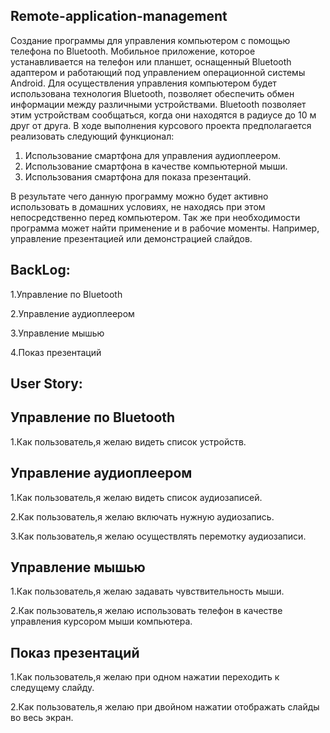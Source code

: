 ## Remote-application-management

Cоздание программы для управления компьютером с помощью телефона по Bluetooth.
Мобильное приложение, которое устанавливается на телефон или планшет, 
оснащенный Bluetooth адаптером и работающий под управлением операционной системы Android. 
Для осуществления управления компьютером будет использована технология Bluetooth,
позволяет обеспечить обмен информации между различными устройствами. Bluetooth позволяет этим устройствам сообщаться, 
когда они находятся в радиусе до 10 м друг от друга. В ходе выполнения курсового проекта предполагается реализовать следующий функционал:
1. Использование смартфона для управления аудиоплеером.
2. Использование смартфона в качестве компьютерной мыши. 
3. Использования смартфона для показа презентаций.

 В результате чего данную программу можно будет активно использовать в домашних условиях, не находясь при этом непосредственно перед компьютером. Так же при необходимости программа может найти применение и в рабочие моменты. Например, управление презентацией или демонстрацией слайдов.
## BackLog:
1.Управление по Bluetooth

2.Управление аудиоплеером

3.Управление мышью

4.Показ презентаций
## User Story:
## Управление по Bluetooth
1.Как пользователь,я желаю видеть список устройств.
## Управление аудиоплеером
1.Как пользователь,я желаю видеть список аудиозаписей.

2.Как пользователь,я желаю включать нужную аудиозапись.

3.Как пользователь,я желаю осуществлять перемотку аудиозаписи.
## Управление мышью
1.Как пользователь,я желаю задавать чувствительность мыши.

2.Как пользователь,я желаю использовать телефон в качестве управления курсором мыши компьютера.
## Показ презентаций
1.Как пользователь,я желаю при одном нажатии переходить к следущему слайду.

2.Как пользователь,я желаю при двойном нажатии отображать слайды во весь экран.
